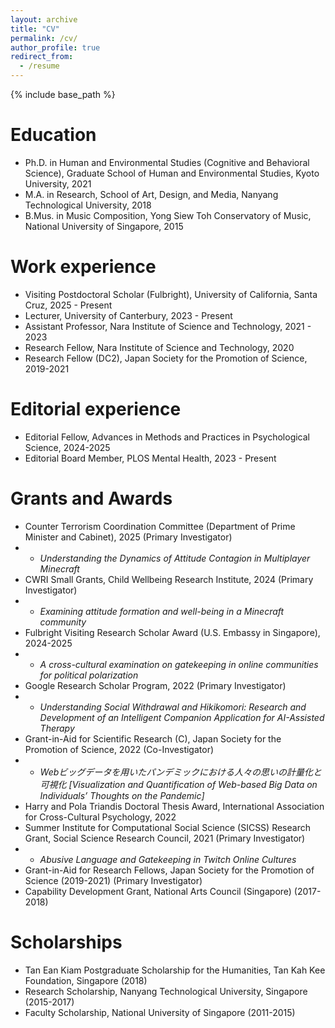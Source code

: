 ```yaml
---
layout: archive
title: "CV"
permalink: /cv/
author_profile: true
redirect_from:
  - /resume
---
```


{% include base_path %}

Education
======
* Ph.D. in Human and Environmental Studies (Cognitive and Behavioral Science), Graduate School of Human and Environmental Studies, Kyoto University, 2021 
* M.A. in Research, School of Art, Design, and Media, Nanyang Technological University, 2018
* B.Mus. in Music Composition, Yong Siew Toh Conservatory of Music, National University of Singapore, 2015


Work experience
======
* Visiting Postdoctoral Scholar (Fulbright), University of California, Santa Cruz, 2025 - Present
* Lecturer, University of Canterbury, 2023 - Present
* Assistant Professor, Nara Institute of Science and Technology, 2021 - 2023
* Research Fellow, Nara Institute of Science and Technology, 2020
* Research Fellow (DC2), Japan Society for the Promotion of Science, 2019-2021


Editorial experience
======
* Editorial Fellow, Advances in Methods and Practices in Psychological Science, 2024-2025
* Editorial Board Member, PLOS Mental Health, 2023 - Present
  
Grants and Awards
======
* Counter Terrorism Coordination Committee (Department of Prime Minister and Cabinet), 2025 (Primary Investigator)
* * *Understanding the Dynamics of Attitude Contagion in Multiplayer Minecraft*
* CWRI Small Grants, Child Wellbeing Research Institute, 2024 (Primary Investigator)
* * *Examining attitude formation and well-being in a Minecraft community*
* Fulbright Visiting Research Scholar Award (U.S. Embassy in Singapore), 2024-2025
* * *A cross-cultural examination on gatekeeping in online communities for political polarization*
* Google Research Scholar Program, 2022 (Primary Investigator)
* * *Understanding Social Withdrawal and Hikikomori: Research and Development of an Intelligent Companion Application for AI-Assisted Therapy*
* Grant-in-Aid for Scientific Research (C), Japan Society for the Promotion of Science, 2022 (Co-Investigator)
* * *Webビッグデータを用いたパンデミックにおける人々の思いの計量化と可視化 \[Visualization and Quantification of Web-based Big Data on Individuals’ Thoughts on the Pandemic]*
* Harry and Pola Triandis Doctoral Thesis Award, International Association for Cross-Cultural Psychology, 2022
* Summer Institute for Computational Social Science (SICSS) Research Grant, Social Science Research Council, 2021 (Primary Investigator)
* * *Abusive Language and Gatekeeping in Twitch Online Cultures*
* Grant-in-Aid for Research Fellows, Japan Society for the Promotion of Science (2019-2021) (Primary Investigator)
* Capability Development Grant, National Arts Council (Singapore) (2017-2018)


Scholarships
======
* Tan Ean Kiam Postgraduate Scholarship for the Humanities, Tan Kah Kee Foundation, Singapore (2018)
* Research Scholarship, Nanyang Technological University, Singapore (2015-2017)
* Faculty Scholarship, National University of Singapore (2011-2015)
  

